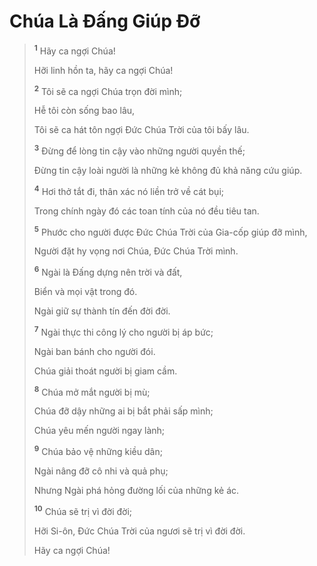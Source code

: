 # Chúa Là Ðấng Giúp Ðỡ

> <sup><b>1</b></sup> Hãy ca ngợi Chúa!
>
> Hỡi linh hồn ta, hãy ca ngợi Chúa!
>
> <sup><b>2</b></sup> Tôi sẽ ca ngợi Chúa trọn đời mình;
>
> Hễ tôi còn sống bao lâu,
>
> Tôi sẽ ca hát tôn ngợi Ðức Chúa Trời của tôi bấy lâu.
>
> <sup><b>3</b></sup> Ðừng để lòng tin cậy vào những người quyền thế;
>
> Ðừng tin cậy loài người là những kẻ không đủ khả năng cứu giúp.
>
> <sup><b>4</b></sup> Hơi thở tắt đi, thân xác nó liền trở về cát bụi;
>
> Trong chính ngày đó các toan tính của nó đều tiêu tan.
>
> <sup><b>5</b></sup> Phước cho người được Ðức Chúa Trời của Gia-cốp giúp đỡ mình,
>
> Người đặt hy vọng nơi Chúa, Ðức Chúa Trời mình.
>
> <sup><b>6</b></sup> Ngài là Ðấng dựng nên trời và đất,
>
> Biển và mọi vật trong đó.
>
> Ngài giữ sự thành tín đến đời đời.
>
> <sup><b>7</b></sup> Ngài thực thi công lý cho người bị áp bức;
>
> Ngài ban bánh cho người đói.
>
> Chúa giải thoát người bị giam cầm.
>
> <sup><b>8</b></sup> Chúa mở mắt người bị mù;
>
> Chúa đỡ dậy những ai bị bắt phải sấp mình;
>
> Chúa yêu mến người ngay lành;
>
> <sup><b>9</b></sup> Chúa bảo vệ những kiều dân;
>
> Ngài nâng đỡ cô nhi và quả phụ;
>
> Nhưng Ngài phá hỏng đường lối của những kẻ ác.
>
> <sup><b>10</b></sup> Chúa sẽ trị vì đời đời;
>
> Hỡi Si-ôn, Ðức Chúa Trời của ngươi sẽ trị vì đời đời.
>
> Hãy ca ngợi Chúa!
